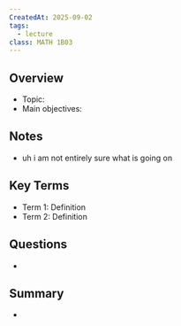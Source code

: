 ```yaml
---
CreatedAt: 2025-09-02
tags:
  - lecture
class: MATH 1B03
---
```

## Overview
- Topic:
- Main objectives:

## Notes
- uh i am not entirely sure what is going on 


## Key Terms
- Term 1: Definition
- Term 2: Definition


## Questions
- 


## Summary
- 

